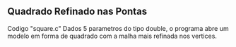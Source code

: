 ## Quadrado Refinado nas Pontas
Codigo "square.c"
Dados 5 parametros do tipo double, o programa abre um modelo em forma de quadrado com a malha mais refinada nos vertices.
